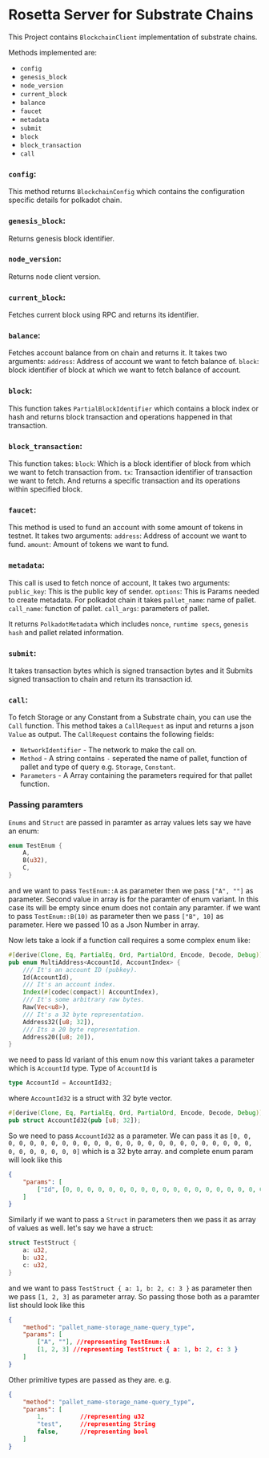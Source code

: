 # __Rosetta Server for Substrate Chains__

This Project contains `BlockchainClient` implementation of substrate chains.

Methods implemented are:
* `config`
* `genesis_block`
* `node_version`
* `current_block`
* `balance`
* `faucet`
* `metadata`
* `submit`
* `block`
* `block_transaction`
* `call`


### `config`:

This method returns `BlockchainConfig` which contains the configuration specific details for polkadot chain.

### `genesis_block`:

Returns genesis block identifier.

### `node_version`:

Returns node client version.

### `current_block`:

Fetches current block using RPC and returns its identifier.

### `balance`:

Fetches account balance from on chain and returns it. It takes two arguments:
`address`: Address of account we want to fetch balance of.
`block`: block identifier of block at which we want to fetch balance of account.

### `block`:

This function takes `PartialBlockIdentifier` which contains a block index or hash and returns block transaction and operations happened in that transaction.

### `block_transaction`:

This function takes: 
`block`: Which is a block identifier of block from which we want to fetch transaction from.
`tx`: Transaction identifier of transaction we want to fetch.
And returns a specific transaction and its operations within specified block.

### `faucet`:

This method is used to fund an account with some amount of tokens in testnet. It takes two arguments:
`address`: Address of account we want to fund.
`amount`: Amount of tokens we want to fund.

### `metadata`:

This call is used to fetch nonce of account, It takes two arguments:
`public_key`: This is the public key of sender.
`options`: This is Params needed to create metadata. For polkadot chain it takes
    `pallet_name`: name of pallet.
    `call_name`: function of pallet.
    `call_args`: parameters of pallet.

It returns `PolkadotMetadata` which includes `nonce`, `runtime specs`, `genesis hash` and pallet related information.

### `submit`:

It takes transaction bytes which is signed transaction bytes and it Submits signed transaction to chain and return its transaction id.


### `call`:

To fetch Storage or any Constant from a Substrate chain, you can use the `Call` function. This method takes a `CallRequest` as input and returns a json `Value` as output. The `CallRequest` contains the following fields:
* `NetworkIdentifier` - The network to make the call on.
* `Method` - A string contains `-` seperated the name of pallet, function of pallet and type of query e.g. `Storage`, `Constant`. 
* `Parameters` - A Array containing the parameters required for that pallet function.

### __Passing paramters__
`Enums` and `Struct` are passed in paramter as array values
lets say we have an enum:
```Rust
enum TestEnum {
    A,
    B(u32),
    C,
}
```
and we want to pass `TestEnum::A` as parameter then we pass `["A", ""]` as parameter.
Second value in array is for the paramter of enum variant. In this case its will be empty since enum does not contain any paramter.
if we want to pass `TestEnum::B(10)` as parameter then we pass `["B", 10]` as parameter. 
Here we passed 10 as a Json Number in array.

Now lets take a look if a function call requires a some complex enum like:
```Rust
#[derive(Clone, Eq, PartialEq, Ord, PartialOrd, Encode, Decode, Debug)]
pub enum MultiAddress<AccountId, AccountIndex> {
    /// It's an account ID (pubkey).
    Id(AccountId),
    /// It's an account index.
    Index(#[codec(compact)] AccountIndex),
    /// It's some arbitrary raw bytes.
    Raw(Vec<u8>),
    /// It's a 32 byte representation.
    Address32([u8; 32]),
    /// Its a 20 byte representation.
    Address20([u8; 20]),
}
```
we need to pass Id variant of this enum now this variant takes a parameter which is `AccountId` type. Type of `AccountId` is 

```Rust
type AccountId = AccountId32;
```
where `AccountId32` is a struct with 32 byte vector.

```Rust
#[derive(Clone, Eq, PartialEq, Ord, PartialOrd, Encode, Decode, Debug)]
pub struct AccountId32(pub [u8; 32]);
```

So we need to pass `AccountId32` as a parameter. We can pass it as `[0, 0, 0, 0, 0, 0, 0, 0, 0, 0, 0, 0, 0, 0, 0, 0, 0, 0, 0, 0, 0, 0, 0, 0, 0, 0, 0, 0, 0, 0, 0, 0]` which is a 32 byte array. and complete enum param will look like this

```Json
{
    "params": [
        ["Id", [0, 0, 0, 0, 0, 0, 0, 0, 0, 0, 0, 0, 0, 0, 0, 0, 0, 0, 0, 0, 0, 0, 0, 0, 0, 0, 0, 0, 0, 0, 0, 0]]
    ]
}

```

Similarly if we want to pass a `Struct` in parameters then we pass it as array of values as well.
let's say we have a struct:

```Rust
struct TestStruct {
    a: u32,
    b: u32,
    c: u32,
}
```
and we want to pass `TestStruct { a: 1, b: 2, c: 3 }` as parameter then we pass `[1, 2, 3]` as parameter array.
So passing those both as a paramter list should look like this
```Json
{
    "method": "pallet_name-storage_name-query_type",
    "params": [
        ["A", ""], //representing TestEnum::A
        [1, 2, 3] //representing TestStruct { a: 1, b: 2, c: 3 }
    ]
}
```

Other primitive types are passed as they are. e.g.
```Json
{
    "method": "pallet_name-storage_name-query_type",
    "params": [
        1,          //representing u32
        "test",     //representing String
        false,      //representing bool
    ]
}
```
